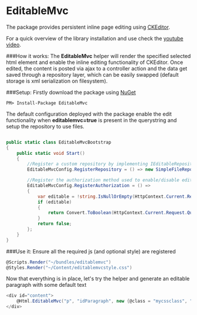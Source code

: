 EditableMvc
===========
The package provides persistent inline page editing using [CKEditor](http://ckeditor.com/).

For a quick overview of the library installation and use check the [youtube video](http://youtu.be/wFj9-j8RF1c).

###How it works:
The <strong>EditableMvc</strong> helper will render the specified selected html element and enable the inline editing functionality
of CKEditor. Once edited, the content is posted via ajax to a controller action and the data get saved through a
repository layer, which can be easily swapped (default storage is xml serialization on filesystem).

###Setup:
Firstly download the package using [NuGet](http://docs.nuget.org/docs/start-here/installing-nuget)

    PM> Install-Package EditableMvc
    
The default configuration deployed with the package enable the edit functionality when <strong>editablemvc=true</strong> is present 
in the querystring and setup the repository to use files. 

```C#

public static class EditableMvcBootstrap
{
    public static void Start()
    {
        //Register a custom repository by implementing IEditableRepository 
        EditableMvcConfig.RegisterRepository = () => new SimpleFileRepository("~/App_Data");

        //Register the authorization method used to enable/disable editing on the html element
        EditableMvcConfig.RegisterAuthorization = () =>
        {
            var editable = !string.IsNullOrEmpty(HttpContext.Current.Request.QueryString["editablemvc"]);
            if (editable)
            {
                return Convert.ToBoolean(HttpContext.Current.Request.QueryString["editablemvc"]);
            }
            return false;
        };
    }
}
```

###Use it:
Ensure all the required js (and optional style) are registered

```C#
@Scripts.Render("~/bundles/editablemvc")
@Styles.Render("~/Content/editablemvcstyle.css")
```

Now that everything is in place, let's try the helper and generate an editable paragraph with some default text


```C#
<div id="content">
    @Html.EditableMvc("p", "idParagraph", new {@class = "mycssclass", "<strong>Lorem ipsum...</strong>")
</div>    

```
